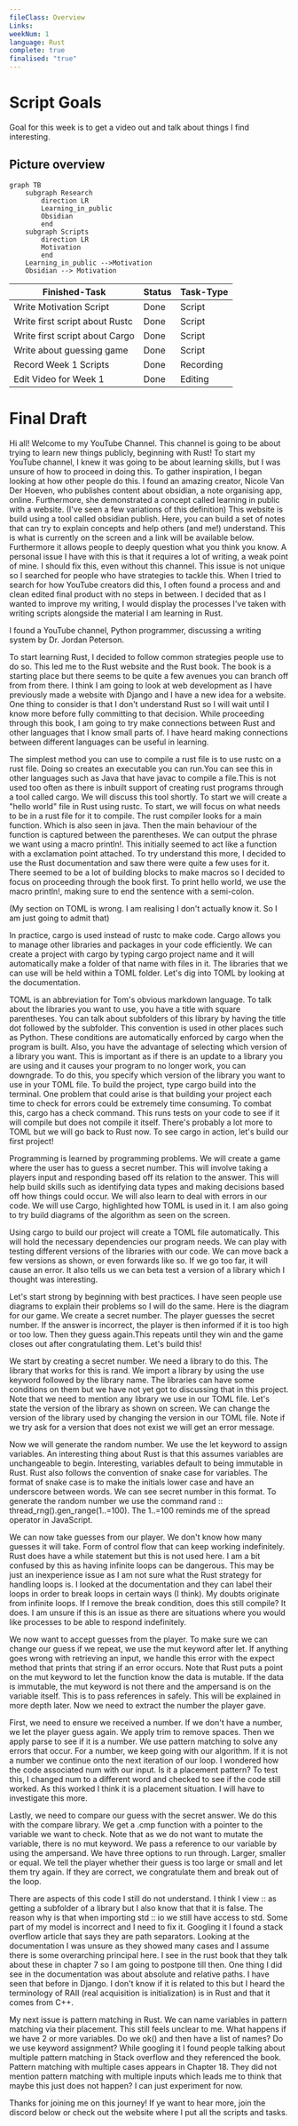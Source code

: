 ```yaml
---
fileClass: Overview
Links: 
weekNum: 1
language: Rust
complete: true
finalised: "true"
---
```

# Script Goals

Goal for this week is to get a video out and talk about things I find interesting.

## Picture overview

```mermaid
graph TB
	subgraph Research
		direction LR
		Learning_in_public
		Obsidian
		end
	subgraph Scripts
		direction LR
		Motivation
		end
	Learning_in_public -->Motivation
	Obsidian --> Motivation
```




| Finished-Task                  | Status | Task-Type |
| ------------------------------ | ------ | --------- |
| Write Motivation Script        | Done   | Script    |
| Write first script about Rustc | Done   | Script    |
| Write first script about Cargo | Done   | Script    |
| Write about guessing game      | Done   | Script    |
| Record Week 1 Scripts          | Done   | Recording |
| Edit Video for Week 1          | Done   | Editing   |


# Final Draft

Hi all! Welcome to my YouTube Channel. This channel is going to be about trying to learn new things publicly, beginning with Rust! To start my YouTube channel, I knew it was going to be about learning skills, but I was unsure of how to proceed in doing this. To gather inspiration, I began looking at how other people do this. I found an amazing creator, Nicole Van Der Hoeven, who publishes content about obsidian, a note organising app, online. Furthermore, she demonstrated a concept called learning in public with a website. (I've seen a few variations of this definition) This website is build using a tool called obsidian publish.  Here, you can build a set of notes that can try to explain concepts and help others (and me!) understand. This is what is currently on the screen and a link will be available below. Furthermore it allows people to deeply question what you think you know. A personal issue I have with this is that it requires a lot of writing, a weak point of mine.  I should fix this, even without this channel. This issue is not unique so I searched for people who have strategies to tackle this. When I tried to search for how YouTube creators did this, I often found a process and and clean edited final product with no steps in between. I decided that as I wanted to improve my writing, I would display the processes I've taken with writing scripts alongside the material I am learning in Rust.   

 I found a YouTube channel, Python programmer, discussing a writing system by Dr. Jordan Peterson.

 To start learning Rust, I decided to follow common strategies people use to do so. This led me to the Rust website and the Rust book. The book is a starting place but there seems to be quite a few avenues you can branch off from from there. I think I am going to look at web development as I have previously made a website with Django and I have a new idea for a website.  One thing to consider is that I don't understand Rust so I will wait until I know more before fully committing to that decision. While proceeding through this book, I am going to try make connections between Rust and other languages that I know small parts of. I have heard making connections between different languages can be useful in learning.

The simplest method you can use to compile a rust file is to use rustc on a rust file. Doing so creates an executable you can run.You can see this in other languages such as Java that have javac to compile a file.This is not used too often as there is inbuilt support of creating rust programs through a tool called cargo. We will discuss this tool shortly. To start we will create a "hello world" file in Rust using rustc.
To start, we will focus on what needs to be in a rust file for it to compile. The rust compiler looks for a main function. Which is also seen in java. Then the main behaviour of the function is captured between the parentheses. We can output the phrase we want using a macro println!. This initially seemed to act like a function with a exclamation point attached. To try understand this more, I decided to use the Rust documentation and saw there were quite a few uses for it. There seemed to be a lot of building blocks to make macros so I decided to focus on proceeding through the book first. To print hello world, we use the macro println!, making sure to end the sentence with a semi-colon.


(My section on TOML is wrong. I am realising I don't actually know it. So I am just going to admit that)

In practice, cargo is used instead of rustc to make code. Cargo allows you to manage other libraries and packages in your code efficiently. We can create a project with cargo by typing cargo project name and it will automatically make a folder of that name with files in it. The libraries that we can use will be held within a TOML folder. Let's dig into TOML by looking at the documentation.

TOML is an abbreviation for Tom's obvious markdown language. To talk about the libraries you want to use, you have a title with square parentheses. You can talk about subfolders of this library by having the title dot followed by the subfolder. This convention is used in other places such as Python. These conditions are automatically enforced by cargo when the program is built.  Also, you have the advantage of selecting which version of a library you want. This is important as if there is an update to a library you are using and it causes your program to no longer work, you can downgrade. To do this, you specify which version of the library you want to use in your TOML file. To build the project, type cargo build into the terminal. One problem that could arise is that building your project each time to check for errors could be extremely time consuming. To combat this, cargo has a check command.  This runs tests on your code to see if it will compile but does not compile it itself. There's probably a lot more to TOML but we will go back to Rust now. To see cargo in action, let's build our first project!

Programming is learned by programming problems. We will create a game where the user has to guess a secret number. This will involve taking a players input and responding based off its relation to the answer. This will help build skills such as identifying data types and making decisions based off how things could occur. We will also learn to deal with errors in our code.  We will use Cargo, highlighted how TOML is used in it. I am also going to try build diagrams of the algorithm as seen on the screen.

 Using cargo to build our project will create a TOML file automatically. This will hold the necessary dependencies our program needs. We can play with testing different versions of the libraries with our code. We can move back a few versions as shown, or even forwards like so. If we go too far, it will cause an error. It also tells us we can beta test a version of a library which I thought was interesting.

Let's start strong by beginning with best practices. I have seen people use diagrams to explain their problems so I will do the same. Here is the diagram for our game. We create a secret number. The player guesses the secret number. If the answer is incorrect, the player is then informed if it is too high or too low. Then they guess again.This repeats until they win and the game closes out after congratulating them. Let's build this!

We start by creating a secret number.  We need a library to do this. The library that works for this is rand.  We import a library by using the use keyword followed by the library name. The libraries can have some conditions on them but we have not yet got to discussing that in this project. Note that we need to mention any library we use in our TOML file. Let's state the version of the library as shown on screen. We can change the version of the library used by changing the version in our TOML file. Note if we try ask for a version that does not exist we will get an error message.

Now we will generate the random number.  We use the let keyword to assign variables. An interesting thing about Rust is that this assumes variables are unchangeable to begin.  Interesting, variables default to being immutable in Rust. Rust also follows the convention of snake case for variables.  The format of snake case is to make the initials lower case and have an underscore between words. We can see secret number in this format. To generate the random number we use the command rand :: thread_rng().gen_range(1..=100). The 1..=100 reminds me of the spread operator in JavaScript.

 We can now take guesses from our player. We don't know how many guesses it will take. Form of control flow that can keep working indefinitely. Rust does have a while statement but this is not used here. I am a bit confused by this as having infinite loops can be dangerous. This may be just an inexperience issue as I am not sure what the Rust strategy for handling loops is. I looked at the documentation and they can label their loops in order to break loops in certain ways (I think). My doubts originate from infinite loops. If I remove the break condition, does this still compile? It does. I am unsure if this is an issue as there are situations where you would like processes to be able to respond indefinitely.

We now want to accept guesses from the player. To make sure we can change our guess if we repeat, we use the mut keyword after let.  If anything goes wrong with retrieving an input, we handle this error with the expect method that prints that string if an error occurs.  Note that Rust puts a point on the mut keyword to let the function know the data is mutable. If the data is immutable, the mut keyword is not there and the ampersand is on the variable itself.  This is to pass references in safely. This will be explained in more depth later. Now we need to extract the number the player gave.

First, we need to ensure we received a number.  If we don't have a number, we let the player guess again. We apply trim to remove spaces. Then we apply parse to see if it is a number. We use pattern matching to solve any errors that occur. For a number, we keep going with our algorithm. If it is not a number we continue onto the next iteration of our loop. I wondered how the code associated num with our input. Is it a placement pattern? To test this, I changed num to a different word and checked to see if the code still worked. As this worked I think it is a placement situation. I will have to investigate this more.

Lastly, we need to compare our guess with the secret answer. We do this with the compare library. We get a .cmp function with a pointer to the variable we want to check. Note that as we do not want to mutate the variable, there is no mut keyword. We pass a reference to our variable by using the ampersand. We have three options to run through. Larger, smaller or equal.  We tell the player whether their guess is too large or small and let them try again. If they are correct, we congratulate them and break out of the loop.

There are aspects of this code I still do not understand. I think I view :: as getting a subfolder of a library but I also know that that it is false. The reason why is that when importing std :: io we still have access to std. Some part of my model is incorrect and I need to fix it. Googling it I found a stack overflow article that says they are path separators. Looking at the documentation I was unsure as they showed many cases and I assume there is some overarching principal here. I see in the rust book that they talk about these in chapter 7 so I am going to postpone till then. One thing I did see in the documentation was about absolute and relative paths. I have seen that before in Django. I don't know if it is related to this but I heard the terminology of RAII (real acquisition is initialization) is in Rust and that it comes from C++.

My next issue is pattern matching in Rust. We can name variables in pattern matching via their placement. This still feels unclear to me. What happens if we have 2 or more variables. Do we ok() and then have a list of names? Do we use keyword assignment? While googling it I found people talking about multiple pattern matching in Stack overflow and they referenced the book. Pattern matching with multiple cases appears in Chapter 18. They did not mention pattern matching with multiple inputs which leads me to think that maybe this just does not happen? I can just experiment for now.

Thanks for joining me on this journey! If ye want to hear more, join the discord below or check out the website where I put all the scripts and tasks. 
